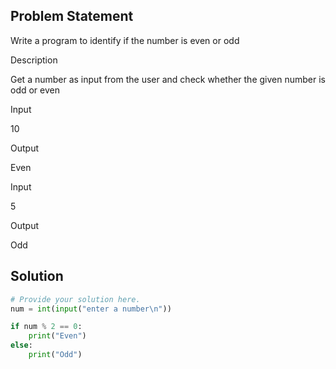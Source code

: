 ## Problem Statement 

Write a program to identify if the number is even or odd

Description

Get a number as input from the user and check whether the given number is odd or even

Input

10

Output

Even

Input

5

Output

Odd

## Solution

```python
# Provide your solution here.
num = int(input("enter a number\n"))

if num % 2 == 0:
    print("Even")
else:
    print("Odd")
